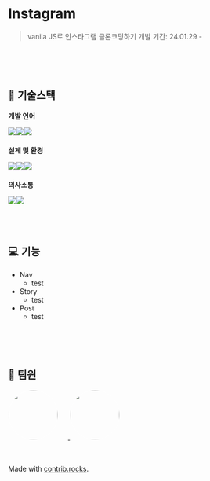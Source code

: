 # Instagram
> vanila JS로 인스타그램 클론코딩하기
개발 기간: 24.01.29 - 

<br/>
<br/>
<br/>

## 🐇 기술스택
**개발 언어**
<div style="display:flex; margin-bottom:20px;">

<img src="https://img.shields.io/badge/HTML-E34F26?style=for-the-badge&logo=html5&logoColor=white">

<img src="https://img.shields.io/badge/CSS-1572B6?style=for-the-badge&logo=css3&logoColor=white">

<img src="https://img.shields.io/badge/javascript-F7DF1E?style=for-the-badge&logo=javascript&logoColor=white">

</div>

**설계 및 환경**
<div style="display:flex; margin-bottom:20px;">

<img src="https://img.shields.io/badge/VS CODE-007ACC?style=for-the-badge&logo=html5&logoColor=white">

<img src="https://img.shields.io/badge/github-181717?style=for-the-badge&logo=github&logoColor=white">

<img src="https://img.shields.io/badge/FIGMA-F24E1E?style=for-the-badge&logo=figma&logoColor=white">

</div>

**의사소통**
<div style="display:flex;">


<img src="https://img.shields.io/badge/Mattermost-0058CC?style=for-the-badge&logo=mattermost&logoColor=white">

<img src="https://img.shields.io/badge/NOTION-000?style=for-the-badge&logo=Notion&logoColor=white">

</div>

<br/>
<br/>
<br/>

## 💻 기능
- Nav
    - test
- Story
    - test
- Post
    - test

<br/>
<br/>
<br/>

## 👋 팀원

<a href="https://github.com/se-eun-park" target="_blank">
<img style="width:100px; border-radius:50%; border:1px solid #fff; margin-right:20px;" src="https://avatars.githubusercontent.com/u/81418633?v=4" />
</a>
<a href="https://github.com/coolfin" target="_blank">
<img style="width:100px; border-radius:50%; border: 1px solid #fff;" src="https://avatars.githubusercontent.com/u/56531884?v=4" />
</a>

<br/>
<br/>
<br/>

Made with [contrib.rocks](https://contrib.rocks).